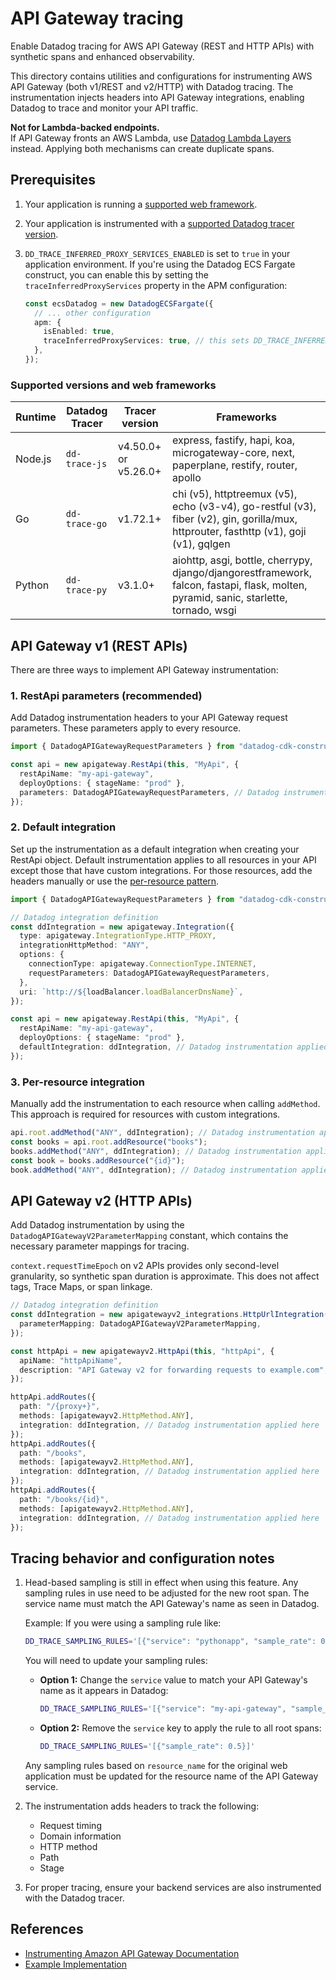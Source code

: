 # API Gateway tracing

Enable Datadog tracing for AWS API Gateway (REST and HTTP APIs) with synthetic spans and enhanced observability.

This directory contains utilities and configurations for instrumenting AWS API Gateway (both v1/REST and v2/HTTP) with Datadog tracing. The instrumentation injects headers into API Gateway integrations, enabling Datadog to trace and monitor your API traffic.


<div class="alert alert-warning"> <p><strong>Not for Lambda-backed endpoints.</strong><br> If API Gateway fronts an AWS Lambda, use <a href="https://docs.datadoghq.com/serverless/aws_lambda/installation/">Datadog Lambda Layers</a> instead. Applying both mechanisms can create duplicate spans.</p> </div>

## Prerequisites

1. Your application is running a [supported web framework](#supported-versions-and-frameworks).

1. Your application is instrumented with a [supported Datadog tracer version](#supported-versions-and-frameworks).

1. `DD_TRACE_INFERRED_PROXY_SERVICES_ENABLED` is set to `true` in your application environment.
   If you're using the Datadog ECS Fargate construct, you can enable this by setting the `traceInferredProxyServices` property in the APM configuration:

   ```typescript
   const ecsDatadog = new DatadogECSFargate({
     // ... other configuration
     apm: {
       isEnabled: true,
       traceInferredProxyServices: true, // this sets DD_TRACE_INFERRED_PROXY_SERVICES_ENABLED=true
     },
   });
   ```

### Supported versions and web frameworks

| Runtime | Datadog Tracer | Tracer version       | Frameworks                                                                                                                            |
| ------- | -------------- | -------------------- | ------------------------------------------------------------------------------------------------------------------------------------- |
| Node.js | `dd-trace-js`  | v4.50.0+ or v5.26.0+ | express, fastify, hapi, koa, microgateway-core, next, paperplane, restify, router, apollo                                             |
| Go      | `dd-trace-go`  | v1.72.1+             | chi (v5), httptreemux (v5), echo (v3-v4), go-restful (v3), fiber (v2), gin, gorilla/mux, httprouter, fasthttp (v1), goji (v1), gqlgen |
| Python  | `dd-trace-py`  | v3.1.0+              | aiohttp, asgi, bottle, cherrypy, django/djangorestframework, falcon, fastapi, flask, molten, pyramid, sanic, starlette, tornado, wsgi |

## API Gateway v1 (REST APIs)

There are three ways to implement API Gateway instrumentation:

### 1. RestApi parameters (recommended)

Add Datadog instrumentation headers to your API Gateway request parameters. These parameters apply to every resource.

```typescript
import { DatadogAPIGatewayRequestParameters } from "datadog-cdk-constructs-v2";

const api = new apigateway.RestApi(this, "MyApi", {
  restApiName: "my-api-gateway",
  deployOptions: { stageName: "prod" },
  parameters: DatadogAPIGatewayRequestParameters, // Datadog instrumentation applied here
});
```

### 2. Default integration

Set up the instrumentation as a default integration when creating your RestApi object. Default instrumentation applies to all resources in your API except those that have custom integrations. For those resources, add the headers manually or use the [per-resource pattern](#per-resource-integration).

```typescript
import { DatadogAPIGatewayRequestParameters } from "datadog-cdk-constructs-v2";

// Datadog integration definition
const ddIntegration = new apigateway.Integration({
  type: apigateway.IntegrationType.HTTP_PROXY,
  integrationHttpMethod: "ANY",
  options: {
    connectionType: apigateway.ConnectionType.INTERNET,
    requestParameters: DatadogAPIGatewayRequestParameters,
  },
  uri: `http://${loadBalancer.loadBalancerDnsName}`,
});

const api = new apigateway.RestApi(this, "MyApi", {
  restApiName: "my-api-gateway",
  deployOptions: { stageName: "prod" },
  defaultIntegration: ddIntegration, // Datadog instrumentation applied here
});
```

### 3. Per-resource integration

Manually add the instrumentation to each resource when calling `addMethod`. This approach is required for resources with custom integrations.

```typescript
api.root.addMethod("ANY", ddIntegration); // Datadog instrumentation applied here
const books = api.root.addResource("books");
books.addMethod("ANY", ddIntegration); // Datadog instrumentation applied here
const book = books.addResource("{id}");
book.addMethod("ANY", ddIntegration); // Datadog instrumentation applied here
```

## API Gateway v2 (HTTP APIs)

Add Datadog instrumentation by using the `DatadogAPIGatewayV2ParameterMapping` constant, which contains the necessary parameter mappings for tracing.

<div class="alert alert-info"> <p><code>context.requestTimeEpoch</code> on v2 APIs provides only second-level granularity, so synthetic span duration is approximate. This does not affect tags, Trace Maps, or span linkage.</p> </div>

```typescript
// Datadog integration definition
const ddIntegration = new apigatewayv2_integrations.HttpUrlIntegration("HttpUrlIntegration", "https://example.com", {
  parameterMapping: DatadogAPIGatewayV2ParameterMapping,
});

const httpApi = new apigatewayv2.HttpApi(this, "httpApi", {
  apiName: "httpApiName",
  description: "API Gateway v2 for forwarding requests to example.com",
});

httpApi.addRoutes({
  path: "/{proxy+}",
  methods: [apigatewayv2.HttpMethod.ANY],
  integration: ddIntegration, // Datadog instrumentation applied here
});
httpApi.addRoutes({
  path: "/books",
  methods: [apigatewayv2.HttpMethod.ANY],
  integration: ddIntegration, // Datadog instrumentation applied here
});
httpApi.addRoutes({
  path: "/books/{id}",
  methods: [apigatewayv2.HttpMethod.ANY],
  integration: ddIntegration, // Datadog instrumentation applied here
});
```

## Tracing behavior and configuration notes

1. Head-based sampling is still in effect when using this feature. Any sampling rules in use need to be adjusted for the new root span. The service name must match the API Gateway's name as seen in Datadog.

   Example: If you were using a sampling rule like:

   ```bash
   DD_TRACE_SAMPLING_RULES='[{"service": "pythonapp", "sample_rate": 0.5}]'
   ```

   You will need to update your sampling rules:

   - **Option 1:** Change the `service` value to match your API Gateway's name as it appears in Datadog:
     ```bash
     DD_TRACE_SAMPLING_RULES='[{"service": "my-api-gateway", "sample_rate": 0.5}]'
     ```
   - **Option 2:** Remove the `service` key to apply the rule to all root spans:
     ```bash
     DD_TRACE_SAMPLING_RULES='[{"sample_rate": 0.5}]'
     ```

   Any sampling rules based on `resource_name` for the original web application must be updated for the resource name of the API Gateway service.

1. The instrumentation adds headers to track the following:

   - Request timing
   - Domain information
   - HTTP method
   - Path
   - Stage

1. For proper tracing, ensure your backend services are also instrumented with the Datadog tracer.

## References

- [Instrumenting Amazon API Gateway Documentation](https://docs.datadoghq.com/tracing/trace_collection/proxy_setup/apigateway)
- [Example Implementation](https://github.com/nevilgeorge/dd-apigw-fargate-demo)
